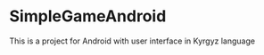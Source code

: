 SimpleGameAndroid
=================

This is a project for Android with user interface in Kyrgyz language
